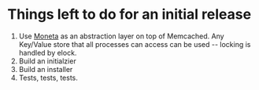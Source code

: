 Things left to do for an initial release
========================================

1. Use [Moneta](http://github.com/wycats/moneta/tree/master) as an abstraction layer on top of Memcached. Any Key/Value store that all processes can access can be used -- locking is handled by elock.
2. Build an initialzier
3. Build an installer
4. Tests, tests, tests.